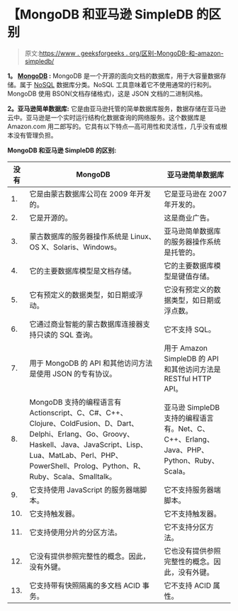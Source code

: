 # 【MongoDB 和亚马逊 SimpleDB 的区别

> 原文:[https://www . geeksforgeeks . org/区别-MongoDB-和-amazon-simpledb/](https://www.geeksforgeeks.org/difference-between-mongodb-and-amazon-simpledb/)

**1。 [MongoDB](https://www.geeksforgeeks.org/mongodb-an-introduction/) :**
MongoDB 是一个开源的面向文档的数据库，用于大容量数据存储。属于 [NoSQL](https://www.geeksforgeeks.org/introduction-to-nosql/) 数据库分类。NoSQL 工具意味着它不使用通常的行和列。MongoDB 使用 BSON(文档存储格式)，这是 JSON 文档的二进制风格。

**2。亚马逊简单数据库:**
它是由亚马逊托管的简单数据库服务，数据存储在亚马逊云中。亚马逊是一个实时运行结构化数据查询的网络服务。这个数据库是 Amazon.com 用二郎写的。它具有以下特点—高可用性和灵活性，几乎没有或根本没有管理负担。

**MongoDB 和亚马逊 SimpleDB 的区别:**

<center>

| 没有 | MongoDB | 亚马逊简单数据库 |
| --- | --- | --- |
| 1. | 它是由蒙古数据库公司在 2009 年开发的。 | 它是亚马逊在 2007 年开发的。 |
| 2. | 它是开源的。 | 这是商业广告。 |
| 3. | 蒙古数据库的服务器操作系统是 Linux、OS X、Solaris、Windows。 | 亚马逊简单数据库的服务器操作系统是托管的。 |
| 4. | 它的主要数据库模型是文档存储。 | 它的主要数据库模型是键值存储。 |
| 5. | 它有预定义的数据类型，如日期或浮动。 | 它没有预定义的数据类型，如日期或浮点数。 |
| 6. | 它通过商业智能的蒙古数据库连接器支持只读的 SQL 查询。 | 它不支持 SQL。 |
| 7. | 用于 MongoDB 的 API 和其他访问方法是使用 JSON 的专有协议。 | 用于 Amazon SimpleDB 的 API 和其他访问方法是 RESTful HTTP API。 |
| 8. | MongoDB 支持的编程语言有 Actionscript、C、C#、C++、Clojure、ColdFusion、D、Dart、Delphi、Erlang、Go、Groovy、Haskell、Java、JavaScript、Lisp、Lua、MatLab、Perl、PHP、PowerShell、Prolog、Python、R、Ruby、Scala、Smalltalk。 | 亚马逊 SimpleDB 支持的编程语言有。Net、C、C++、Erlang、Java、PHP、Python、Ruby、Scala。 |
| 9. | 它支持使用 JavaScript 的服务器端脚本。 | 它不支持服务器端脚本。 |
| 10. | 它支持触发器。 | 它不支持触发器。 |
| 11. | 它支持使用分片的分区方法。 | 它不支持分区方法。 |
| 12. | 它没有提供参照完整性的概念。因此，没有外键。 | 它也没有提供参照完整性的概念。因此，没有外键。 |
| 13. | 它支持带有快照隔离的多文档 ACID 事务。 | 它不支持 ACID 属性。 |

</center>